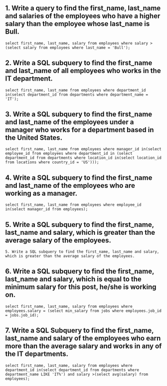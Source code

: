 ## 1. Write a query to find the first_name, last_name and salaries of the employees who have a higher salary than the employee whose last_name is Bull.
`select first_name, last_name, salary from employees where salary > (select salary from employees where last_name = 'Bull');`

## 2. Write a SQL subquery to find the first_name and last_name of all employees who works in the IT department.
`select first_name, last_name from employees where department_id in(select department_id from departments where department_name = 'IT');`

## 3. Write a SQL subquery to find the first_name and last_name of the employees under a manager who works for a department based in the United States.
`select first_name, last_name from employees where manager_id in(select employee_id from employees where department_id in (select department_id from departments where location_id in(select location_id from locations where country_id = 'US')));`

## 4. Write a SQL subquery to find the first_name and last_name of the employees who are working as a manager.
`select first_name, last_name from employees where employee_id in(select manager_id from employees);`

## 5. Write a SQL subquery to find the first_name, last_name and salary, which is greater than the average salary of the employees.
`5. Write a SQL subquery to find the first_name, last_name and salary, which is greater than the average salary of the employees.`

## 6. Write a SQL subquery to find the first_name, last_name and salary, which is equal to the minimum salary for this post, he/she is working on.
`select first_name, last_name, salary from employees where employees.salary = (select min_salary from jobs where employees.job_id = jobs.job_id);`

## 7. Write a SQL Subquery to find the first_name, last_name and salary of the employees who earn more than the average salary and works in any of the IT departments.
`select first_name, last_name, salary from employees where department_id in(select department_id from departments where department_name LIKE 'IT%') and salary >(select avg(salary) from employees);`

